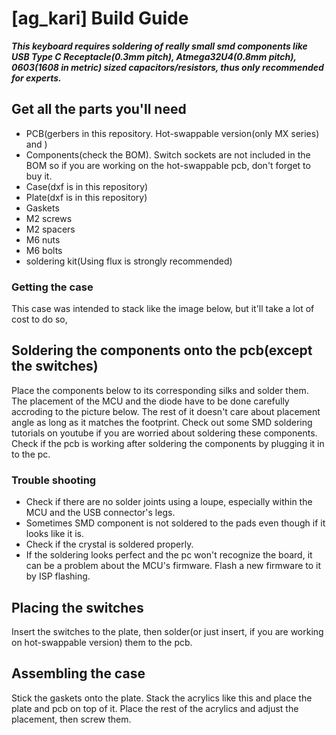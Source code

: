 # [ag_kari] Build Guide
***This keyboard requires soldering of really small smd components like USB Type C Receptacle(0.3mm pitch), Atmega32U4(0.8mm pitch), 0603(1608 in metric) sized capacitors/resistors, thus only recommended for experts.***
## Get all the parts you'll need
- PCB(gerbers in this repository. Hot-swappable version(only MX series) and )
- Components(check the BOM). Switch sockets are not included in the BOM so if you are working on the hot-swappable pcb, don't forget to buy it.
- Case(dxf is in this repository)
- Plate(dxf is in this repository)
- Gaskets
- M2 screws
- M2 spacers
- M6 nuts
- M6 bolts
- soldering kit(Using flux is strongly recommended)
### Getting the case
This case was intended to stack like the image below, but it'll take a lot of cost to do so,
## Soldering the components onto the pcb(except the switches)
Place the components below to its corresponding silks and solder them. The placement of the MCU and the diode have to be done carefully accroding to the picture below. The rest of it doesn't care about placement angle as long as it matches the footprint. Check out some SMD soldering tutorials on youtube if you are worried about soldering these components.
Check if the pcb is working after soldering the components by plugging it in to the pc.
### Trouble shooting
- Check if there are no solder joints using a loupe, especially within the MCU and the USB connector's legs.
- Sometimes SMD component is not soldered to the pads even though if it looks like it is.
- Check if the crystal is soldered properly.
- If the soldering looks perfect and the pc won't recognize the board, it can be a problem about the MCU's firmware. Flash a new firmware to it by ISP flashing.
## Placing the switches
Insert the switches to the plate, then solder(or just insert, if you are working on hot-swappable version) them to the pcb.
## Assembling the case
Stick the gaskets onto the plate. Stack the acrylics like this and place the plate and pcb on top of it. Place the rest of the acrylics and adjust the placement, then screw them.
